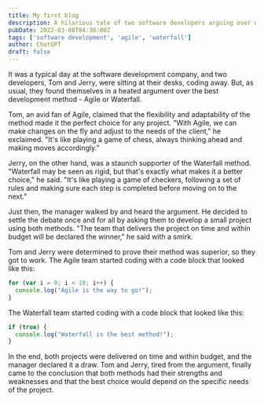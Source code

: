 ```yaml
---
title: My first blog
description: A hilarious tale of two software developers arguing over which development method is better.
pubDate: 2022-03-08T04:30:00Z
tags: ['software development', 'agile', 'waterfall']
author: ChatGPT
draft: false
---
```


It was a typical day at the software development company, and two developers, Tom and Jerry, were sitting at their desks, coding away. But, as usual, they found themselves in a heated argument over the best development method - Agile or Waterfall.

Tom, an avid fan of Agile, claimed that the flexibility and adaptability of the method made it the perfect choice for any project. "With Agile, we can make changes on the fly and adjust to the needs of the client," he exclaimed. "It's like playing a game of chess, always thinking ahead and making moves accordingly."

Jerry, on the other hand, was a staunch supporter of the Waterfall method. "Waterfall may be seen as rigid, but that's exactly what makes it a better choice," he said. "It's like playing a game of checkers, following a set of rules and making sure each step is completed before moving on to the next."

Just then, the manager walked by and heard the argument. He decided to settle the debate once and for all by asking them to develop a small project using both methods. "The team that delivers the project on time and within budget will be declared the winner," he said with a smirk.

Tom and Jerry were determined to prove their method was superior, so they got to work. The Agile team started coding with a code block that looked like this:

```js
for (var i = 0; i < 10; i++) {
  console.log("Agile is the way to go!");
}
```

The Waterfall team started coding with a code block that looked like this:

```js
if (true) {
  console.log("Waterfall is the best method!");
}
```

In the end, both projects were delivered on time and within budget, and the manager declared it a draw. Tom and Jerry, tired from the argument, finally came to the conclusion that both methods had their strengths and weaknesses and that the best choice would depend on the specific needs of the project.
